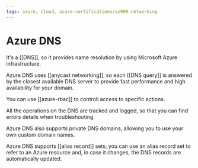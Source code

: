 ```yaml
---
tags: azure, cloud, azure-certifications/az900 networking
---
```


# Azure DNS

It's a [[DNS]], so it provides name resolution by using Microsoft Azure infrastructure.

Azure DNS uses [[anycast networking]], so each [[DNS query]] is answered by the closest available DNS server to provide fast performance and high availability for your domain.

You can use [[azure-rbac]] to controll access to specific actions.

All the operations on the DNS are tracked and logged, so that you can find errors details when troubleshooting.

Azure DNS also supports private DNS domains, allowing you to use your own custom domain names.

Azure DNS supports [[alias record]] sets; you can use an alias record set to refer to an Azure resource and, in case it changes, the DNS records are automatically updated.
